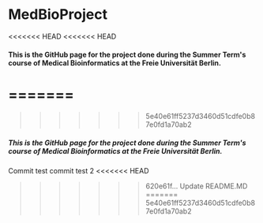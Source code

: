 # MedBioProject

<<<<<<< HEAD
<<<<<<< HEAD
#### This is the GitHub page for the project done during the Summer Term's course of Medical Bioinformatics at the Freie Universität Berlin.
=======
=======
>>>>>>> 5e40e61ff5237d3460d51cdfe0b87e0fd1a70ab2
##### This is the GitHub page for the project done during the Summer Term's course of Medical Bioinformatics at the Freie Universität Berlin.

Commit test
commit test 2
<<<<<<< HEAD
>>>>>>> 620e61f... Update README.MD
=======
>>>>>>> 5e40e61ff5237d3460d51cdfe0b87e0fd1a70ab2
